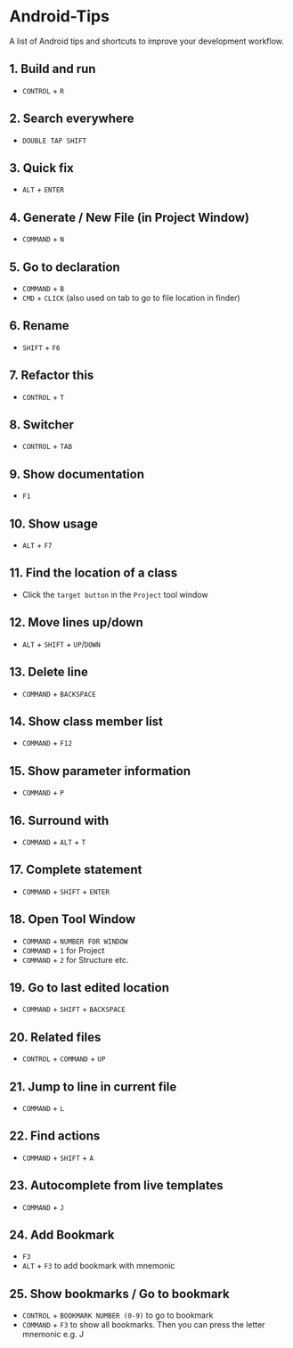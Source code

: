 # Android-Tips

A list of Android tips and shortcuts to improve your development workflow.

## 1. Build and run

* `CONTROL` + `R`

## 2. Search everywhere

* `DOUBLE TAP SHIFT`

## 3. Quick fix

* `ALT` + `ENTER`

## 4. Generate / New File (in Project Window)

* `COMMAND` + `N`

## 5. Go to declaration

* `COMMAND` + `B`
* `CMD` + `CLICK` (also used on tab to go to file location in finder)

## 6. Rename

* `SHIFT` + `F6`

## 7. Refactor this

* `CONTROL` + `T`

## 8. Switcher

* `CONTROL` + `TAB`

## 9. Show documentation

* `F1`

## 10. Show usage

* `ALT` + `F7`

## 11. Find the location of a class

* Click the `target button` in the `Project` tool window

## 12. Move lines up/down

* `ALT` + `SHIFT` + `UP`/`DOWN`

## 13. Delete line

* `COMMAND` + `BACKSPACE`

## 14. Show class member list

* `COMMAND` + `F12`

## 15. Show parameter information

* `COMMAND` + `P`

## 16. Surround with

* `COMMAND` + `ALT` + `T`

## 17. Complete statement

* `COMMAND` + `SHIFT` + `ENTER`

## 18. Open Tool Window

* `COMMAND` + `NUMBER FOR WINDOW`
* `COMMAND` + `1` for Project
* `COMMAND` + `2` for Structure etc.

## 19. Go to last edited location

* `COMMAND` + `SHIFT` + `BACKSPACE`

## 20. Related files

* `CONTROL` + `COMMAND` + `UP`

## 21. Jump to line in current file

* `COMMAND` + `L`

## 22. Find actions

* `COMMAND` + `SHIFT` + `A`

## 23. Autocomplete from live templates

* `COMMAND` + `J`

## 24. Add Bookmark

* `F3`
* `ALT` + `F3` to add bookmark with mnemonic

## 25. Show bookmarks / Go to bookmark

* `CONTROL` + `BOOKMARK NUMBER (0-9)` to go to bookmark
* `COMMAND` + `F3` to show all bookmarks. Then you can press the letter mnemonic e.g. J